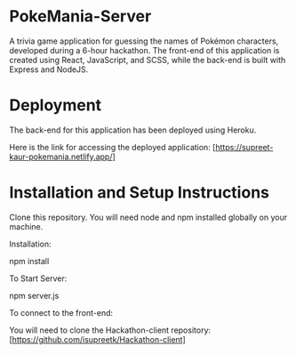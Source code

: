 # PokeMania-Server

A trivia game application for guessing the names of Pokémon characters, developed during a 6-hour hackathon. The front-end of this application is created using React, JavaScript, and SCSS, while the back-end is built with Express and NodeJS.


# Deployment

The back-end for this application has been deployed using Heroku. 

Here is the link for accessing the deployed application: [https://supreet-kaur-pokemania.netlify.app/]


# Installation and Setup Instructions

Clone this repository. You will need node and npm installed globally on your machine.

Installation:

npm install

To Start Server:

npm server.js

To connect to the front-end: 

You will need to clone the Hackathon-client repository: [https://github.com/isupreetk/Hackathon-client]